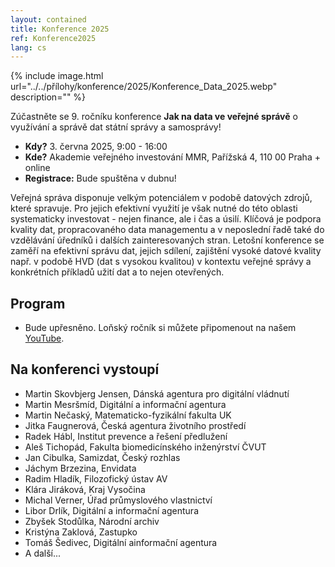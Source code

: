 ```yaml
---
layout: contained
title: Konference 2025
ref: Konference2025
lang: cs
---
```


{% include image.html url="../../přílohy/konference/2025/Konference_Data_2025.webp" description="" %}

Zúčastněte se 9. ročníku konference **Jak na data ve veřejné správě** o využívání a správě dat státní správy a samosprávy!

- **Kdy?** 3. června 2025, 9:00 - 16:00
- **Kde?** Akademie veřejného investování MMR, Pařížská 4, 110 00 Praha + online
- **Registrace:** Bude spuštěna v dubnu!

Veřejná správa disponuje velkým potenciálem v podobě datových zdrojů, které spravuje. 
Pro jejich efektivní využití je však nutné do této oblasti systematicky investovat - nejen finance, ale i čas a úsilí. 
Klíčová je podpora kvality dat, propracovaného data managementu a v neposlední řadě také do vzdělávání úředníků i dalších zainteresovaných stran. Letošní konference se zaměří na efektivní správu dat, jejich sdílení, zajištění vysoké datové kvality např. v podobě HVD (dat s vysokou kvalitou) v kontextu veřejné správy a konkrétních příkladů užití dat a to nejen otevřených.

## Program
* Bude upřesněno. Loňský ročník si můžete připomenout na našem [YouTube](https://www.youtube.com/live/zqkCNgZejmo). 

## Na konferenci vystoupí
* Martin Skovbjerg Jensen, Dánská agentura pro digitální vládnutí
* Martin Mesršmíd, Digitální a informační agentura
* Martin Nečaský, Matematicko-fyzikální fakulta UK
* Jitka Faugnerová, Česká agentura životního prostředí
* Radek Hábl, Institut prevence a řešení předlužení
* Aleš Tichopád, Fakulta biomedicínského inženýrství ČVUT
* Jan Cibulka, Samizdat, Český rozhlas
* Jáchym Brzezina, Envidata
* Radim Hladík, Filozofický ústav AV
* Klára Jiráková, Kraj Vysočina
* Michal Verner, Úřad průmyslového vlastnictví
* Libor Drlík, Digitální a informační agentura
* Zbyšek Stodůlka, Národní archiv
* Kristýna Zaklová, Zastupko
* Tomáš Šedivec, Digitální ainformační agentura
* A další...
